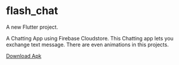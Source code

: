 # flash_chat

A new Flutter project.

A Chatting App using Firebase Cloudstore.
This Chatting app lets you exchange text message.
There are even animations in this projects.


[Download Apk](flash%20chat.apk)